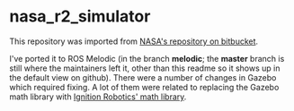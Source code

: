 # nasa_r2_simulator

This repository was imported from [NASA's repository on bitbucket](https://bitbucket.org/nasa_ros_pkg/deprecated_nasa_r2_simulator.git).

I've ported it to ROS Melodic (in the branch **melodic**; the **master** branch is still where the maintainers left it, other than this readme so it shows up in the default view on github).  There were a number of changes in Gazebo which required fixing.  A lot of them were related to replacing
the Gazebo math library with [Ignition Robotics' math library](https://ignitionrobotics.org/api/math/4.0/annotated.html).
